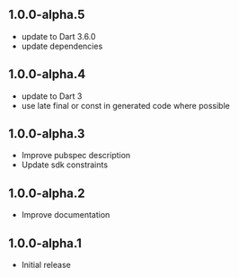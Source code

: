 ## 1.0.0-alpha.5

- update to Dart 3.6.0
- update dependencies

## 1.0.0-alpha.4

- update to Dart 3
- use late final or const in generated code where possible

## 1.0.0-alpha.3

- Improve pubspec description
- Update sdk constraints

## 1.0.0-alpha.2

- Improve documentation

## 1.0.0-alpha.1

- Initial release
